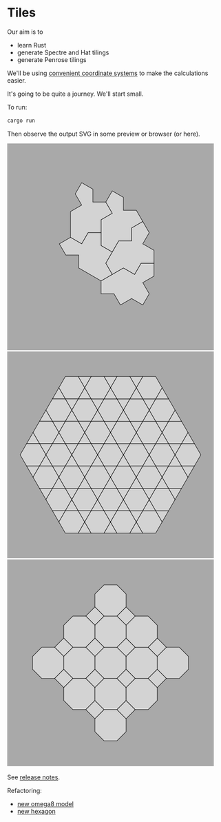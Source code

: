 # Tiles

Our aim is to

- learn Rust
- generate Spectre and Hat tilings
- generate Penrose tilings

We'll be using [convenient coordinate systems](./doc/omega-space.md) to make the calculations easier.

It's going to be quite a journey. We'll start small.

To run:

```sh
cargo run
```

Then observe the output SVG in some preview or browser (or here).

![Spectre](./out-spectre.svg) ![Hexagons](./out12.svg) ![Octagons](./out8.svg)

See [release notes](./RELEASES.md).

Refactoring:

- [new omega8 model](./out-new-omega8.svg)
- [new hexagon](./out-new-hexagon.svg)
